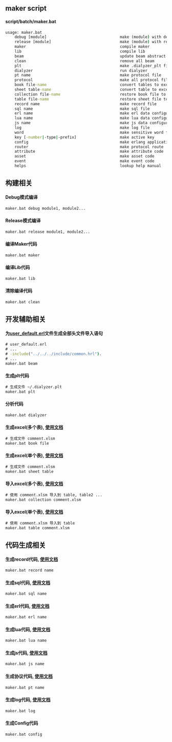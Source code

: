 ## maker script

#### script/batch/maker.bat
```bat
usage: maker.bat
    debug [module]                                make (module) with debug mode
    release [module]                              make (module) with release mode
    maker                                         compile maker
    lib                                           compile lib
    beam                                          update beam abstract code
    clean                                         remove all beam
    plt                                           make .dialyzer_plt file
    dialyzer                                      run dialyzer
    pt name                                       make protocol file
    protocol                                      make all protocol file
    book file-name                                convert tables to excel book
    sheet table-name                              convert table to excel sheet, same as excel table-name
    collection file-name                          restore book file to tables
    table file-name                               restore sheet file to table, same as excel table file-name
    record name                                   make record file
    sql name                                      make sql file
    erl name                                      make erl data configure file
    lua name                                      make lua data configure file
    js name                                       make js data configure file
    log                                           make log file
    word                                          make sensitive word file
    key [-number|-type|-prefix]                   make active key
    config                                        make erlang application config interface
    router                                        make protocol route
    attribute                                     make attribute code
    asset                                         make asset code
    event                                         make event code
    helps                                         lookup help manual
```


## 构建相关

#### Debug模式编译
```bat
maker.bat debug module1, module2...
```

#### Release模式编译
```bat
maker.bat release module1, module2...
```

#### 编译Maker代码
```bat
maker.bat maker
```

#### 编译Lib代码
```bat
maker.bat lib
```

#### 清除编译代码
```bat
maker.bat clean
```

## 开发辅助相关

#### 为[user_default.erl](/src/tool/extension/user_default.erl)文件生成全部头文件导入语句
```bat
# user_default.erl
# ...
# -include("../../../include/common.hrl").
# ...
maker.bat beam
```

#### 生成plt代码
```bat
# 生成文件 ~/.dialyzer.plt
maker.bat plt
```

#### 分析代码
```bat
maker.bat dialyzer
```

#### 生成excel(多个表), [使用文档](/script/make/excel/excel.md)
```bat
# 生成文件 comment.xlsm
maker.bat book file
```

#### 生成excel(单个表), [使用文档](/script/make/excel/excel.md)
```bat
# 生成文件 comment.xlsm
maker.bat sheet table
```

#### 导入excel(多个表), [使用文档](/script/make/excel/excel.md)
```bat
# 使用 comment.xlsm 导入到 table, table2 ...
maker.bat collection comment.xlsm
```

#### 导入excel(单个表), [使用文档](/script/make/excel/excel.md)
```bat
# 使用 comment.xlsm 导入到 table
maker.bat table comment.xlsm
```

## 代码生成相关

#### 生成record代码, [使用文档](/script/make/record/record.md)
```bat
maker.bat record name
```

#### 生成sql代码, [使用文档](/script/make/sql/sql.md)
```bat
maker.bat sql name
```

#### 生成erl代码, [使用文档](/script/make/erl/erl.md)
```bat
maker.bat erl name
```

#### 生成lua代码, [使用文档](/script/make/lua/lua.md)
```bat
maker.bat lua name
```

#### 生成js代码, [使用文档](/script/make/js/js.md)
```bat
maker.bat js name
```

#### 生成协议代码, [使用文档](/script/make/protocol/protocol.md)
```bat
maker.bat pt name
```

#### 生成log代码, [使用文档](/script/make/log/log.md)
```bat
maker.bat log
```

#### 生成Config代码
```bat
maker.bat config
```
